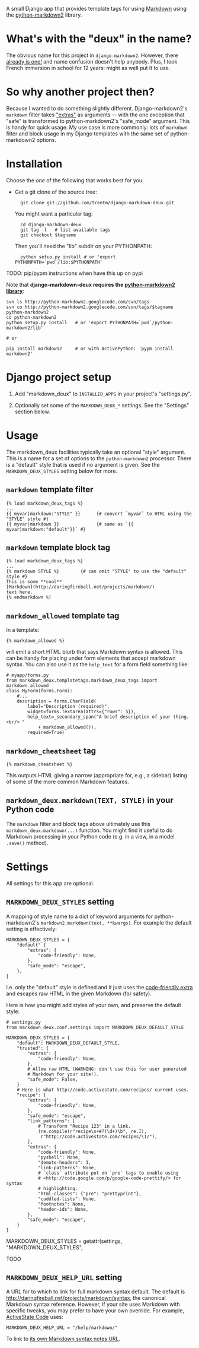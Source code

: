 A small Django app that provides template tags for using
[Markdown](http://daringfireball.net/projects/markdown/) using the
[python-markdown2](http://code.google.com/p/python-markdown2/) library.

# What's with the "deux" in the name?

The obvious name for this project in `django-markdown2`. However, there
[already is one!](http://github.com/svetlyak40wt/django-markdown2) and name
confusion doesn't help anybody. Plus, I took French immersion in school for 12
years: might as well put it to use.

# So why another project then?

Because I wanted to do something slightly different. Django-markdown2's
`markdown` filter takes
["extras"](http://code.google.com/p/python-markdown2/wiki/Extras) as arguments
-- with the one exception that "safe" is transformed to python-markdown2's
"safe_mode" argument. This is handy for quick usage. My use case is more
commonly: lots of `markdown` filter and block usage in my Django templates with
the same set of python-markdown2 options.


# Installation

Choose the *one* of the following that works best for you:

- Get a git clone of the source tree:

        git clone git://github.com/trentm/django-markdown-deux.git

    You might want a particular tag:

        cd django-markdown-deux
        git tag -l   # list available tags
        git checkout $tagname

    Then you'll need the "lib" subdir on your PYTHONPATH:

        python setup.py install # or 'export PYTHONPATH=`pwd`/lib:$PYTHONPATH'

TODO: pip/pypm instructions when have this up on pypi


Note that **django-markdown-deux requires the [python-markdown2
library](http://code.google.com/p/python-markdown2)**:

    svn ls http://python-markdown2.googlecode.com/svn/tags
    svn co http://python-markdown2.googlecode.com/svn/tags/$tagname python-markdown2
    cd python-markdown2
    python setup.py install   # or 'export PYTHONPATH=`pwd`/python-markdown2/lib'

    # or

    pip install markdown2     # or with ActivePython: 'pypm install markdown2'


# Django project setup

1. Add "markdown_deux" to `INSTALLED_APPS` in your project's "settings.py".

2. Optionally set some of the `MARKDOWN_DEUX_*` settings. See the "Settings"
   section below.


# Usage

The markdown_deux facilities typically take an optional "style" argument. This
is a name for a set of options to the `python-markdown2` processor. There is
a "default" style that is used if no argument is given. See the
`MARKDOWN_DEUX_STYLES` setting below for more.

## `markdown` template filter

    {% load markdown_deux_tags %}
    ...
    {{ myvar|markdown:"STYLE" }}      {# convert `myvar` to HTML using the "STYLE" style #}
    {{ myvar|markdown }}              {# same as `{{ myvar|markdown:"default"}}` #}

## `markdown` template block tag

    {% load markdown_deux_tags %}
    ...
    {% markdown STYLE %}        {# can omit "STYLE" to use the "default" style #}
    This is some **cool**
    [Markdown](http://daringfireball.net/projects/markdown/)
    text here.
    {% endmarkdown %]

## `markdown_allowed` template tag

In a template:

    {% markdown_allowed %}

will emit a short HTML blurb that says Markdown syntax is allowed. This can be
handy for placing under form elements that accept markdown syntax. You can also
use it as the `help_text` for a form field something like:

    # myapp/forms.py
    from markdown_deux.templatetags.markdown_deux_tags import markdown_allowed
    class MyForm(forms.Form):
        #...
        description = forms.CharField(
            label="Description (required)",
            widget=forms.Textarea(attrs={"rows": 5}),
            help_text=_secondary_span("A brief description of your thing.<br/> "
                + markdown_allowed()),
            required=True)


## `markdown_cheatsheet` tag

    {% markdown_cheatsheet %}

This outputs HTML giving a narrow (appropriate for, e.g., a sidebar) listing of
some of the more common Markdown features.


## `markdown_deux.markdown(TEXT, STYLE)` in your Python code

The `markdown` filter and block tags above ultimately use this
`markdown_deux.markdown(...)` function. You might find it useful to do Markdown
processing in your Python code (e.g. in a view, in a model `.save()` method).


# Settings

All settings for this app are optional.

## `MARKDOWN_DEUX_STYLES` setting

A mapping of style name to a dict of keyword arguments for python-markdown2's
`markdown2.markdown(text, **kwargs)`. For example the default setting is
effectively:
    
    MARKDOWN_DEUX_STYLES = {
        "default" {
            "extras": {
                "code-friendly": None,
            },
            "safe_mode": "escape",
        },
    }

I.e. only the "default" style is defined and it just uses the [code-friendly
extra](http://code.google.com/p/python-markdown2/wiki/CodeFriendly) and escapes
raw HTML in the given Markdown (for safety).

Here is how you might add styles of your own, and preserve the default style:

    # settings.py
    from markdown_deux.conf.settings import MARKDOWN_DEUX_DEFAULT_STYLE
    
    MARKDOWN_DEUX_STYLES = {
        "default": MARKDOWN_DEUX_DEFAULT_STYLE,
        "trusted": {
            "extras": {
                "code-friendly": None,
            },
            # Allow raw HTML (WARNING: don't use this for user generated
            # Markdown for your site!).
            "safe_mode": False,
        }
        # Here is what http://code.activestate.com/recipes/ current uses.
        "recipe": {
            "extras": {
                "code-friendly": None,
            },
            "safe_mode": "escape",
            "link_patterns": [
                # Transform "Recipe 123" in a link.
                (re.compile(r"recipe\s+#?(\d+)\b", re.I),
                 r"http://code.activestate.com/recipes/\1/"),
            ],
            "extras": {
                "code-friendly": None,
                "pyshell": None,
                "demote-headers": 3,
                "link-patterns": None,
                # `class` attribute put on `pre` tags to enable using
                # <http://code.google.com/p/google-code-prettify/> for syntax
                # highlighting.
                "html-classes": {"pre": "prettyprint"},
                "cuddled-lists": None,
                "footnotes": None,
                "header-ids": None,
            },
            "safe_mode": "escape",
        }
    }
    
MARKDOWN_DEUX_STYLES = getattr(settings, "MARKDOWN_DEUX_STYLES",

TODO

## `MARKDOWN_DEUX_HELP_URL` setting

A URL for to which to link for full markdown syntax default. The default is
<http://daringfireball.net/projects/markdown/syntax>, the canonical Markdown
syntax reference. However, if your site uses Markdown with specific tweaks,
you may prefer to have your own override. For example, [ActiveState
Code](http://code.activestate.com) uses:

    MARKDOWN_DEUX_HELP_URL = "/help/markdown/"

To link to [its own Markdown syntax notes
URL](http://code.activestate.com/help/markdown/).


